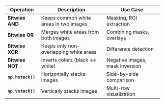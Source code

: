 | **Operation**      | **Description**                              | **Use Case**                          |  
|--------------------|--------------------------------|----------------------------------|  
| **Bitwise AND**    | Keeps common white areas in two images  | Masking, ROI extraction       |  
| **Bitwise OR**     | Merges white areas from both images    | Combining masks, overlays     |  
| **Bitwise XOR**    | Keeps only non-overlapping white areas | Difference detection          |  
| **Bitwise NOT**    | Inverts colors (black ↔ white)        | Negative images, mask inversion |  
| **`np.hstack()`**  | Horizontally stacks images             | Side-by-side comparison       |  
| **`np.vstack()`**  | Vertically stacks images               | Multi-row visualization       |  